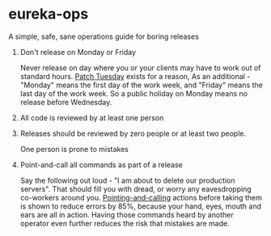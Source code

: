 # eureka-ops
A simple, safe, sane operations guide for boring releases

1. Don't release on Monday or Friday
   
   Never release on day where you or your clients may have to work out of standard hours. [Patch Tuesday](https://en.wikipedia.org/wiki/Patch_Tuesday) exists for a reason, 
   As an additional - "Monday" means the first day of the work week, and "Friday" means the last day of the work week. So a public holiday on Monday means no release before Wednesday.

3. All code is reviewed by at least one person

4. Releases should be reviewed by zero people or at least two people.

   One person is prone to mistakes

5. Point-and-call all commands as part of a release

   Say the following out loud - "I am about to delete our production servers". That should fill you with dread, or worry any eavesdropping co-workers around you.
   [Pointing-and-calling](https://en.wikipedia.org/wiki/Pointing_and_calling) actions before taking them is shown to reduce errors by 85%, because your hand, eyes, mouth and ears are all in action.
   Having those commands heard by another operator even further reduces the risk that mistakes are made.
